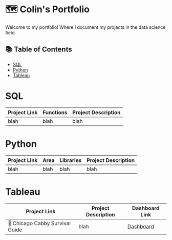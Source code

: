 # 🗺 Colin's Portfolio
Welcome to my portfolio! Where I document my projects in the data science field.


## 📚 Table of Contents
- [SQL](#sql)
- [Python](#python)
- [Tableau](#tableau)

# SQL
| Project Link | Functions | Project Description |
|---|---|---|
| blah | blah | blah |


# Python
| Project Link | Area | Libraries |  Project Description |
|---|---|---|---|
| blah | blah | blah | blah |


# Tableau
| Project Link | Project Description | Dashboard Link |
|---|---|---|
| 🚗  Chicago Cabby Survival Guide | blah | [Dashboard](https://public.tableau.com/app/profile/colin.lim1062/viz/ChicagoCabbySurvivalGuide/ChicagoTaxi) |


